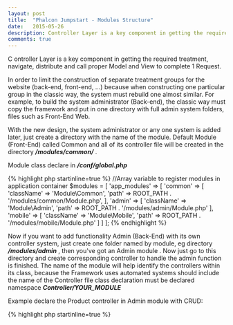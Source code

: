 ```yaml
---
layout: post
title:  "Phalcon Jumpstart - Modules Structure"
date:   2015-05-26
description: Controller Layer is a key component in getting the required treatment, navigate, distribute and call proper Model and View to complete 1 Request.
comments: true
---
```


<p class="intro">
    <span class="dropcap">C</span>
    ontroller Layer is a key component in getting the required treatment, navigate, distribute and call proper Model and View to complete 1 Request.
</p>

In order to limit the construction of separate treatment groups for the website (back-end, front-end, ...) because when constructing one particular group in the classic way, the system must rebuild one almost similar. For example, to build the system administrator (Back-end), the classic way must copy the framework and put in one directory with full admin system folders, files such as Front-End Web.

With the new design, the system administrator or any one system is added later, just create a directory with the name of the module. Default Module (Front-End) called Common and all of its controller file will be created in the directory ***/modules/common/*** .

Module class declare in ***/conf/global.php***

{% highlight php startinline=true %}
//Array variable to register modules in application container
$modules = [
    'app_modules' => [
        'common'   => [
            'className' => 'Module\Common',
            'path'      => ROOT_PATH . '/modules/common/Module.php',
        ],
        'admin' => [
            'className' => 'Module\Admin',
            'path'      => ROOT_PATH . '/modules/admin/Module.php'
        ],
        'mobile' => [
            'className' => 'Module\Mobile',
            'path'      => ROOT_PATH . '/modules/mobile/Module.php'
        ]
    ]
];
{% endhighlight %}

Now if you want to add functionality Admin (Back-End) with its own controller system, just create one folder named by module, eg directory ***/modules/admin*** , then you've got an Admin module . Now just go to this directory and create corresponding controller to handle the admin function is finished.
The name of the module will help identify the controllers within its class, because the Framework uses automated systems should include the name of the Controller file class declaration must be declared namespace ***Controller/YOUR_MODULE***

Example declare the Product controller in Admin module with CRUD:

{% highlight php startinline=true %}
<?php
namespace Controller\Admin;

class ProductController extends \Fly\BaseController
{
    public function initialize()
    {
        parent::initialize();
    }

    public function indexAction()
    {
        //Product listing
    }

    public function createAction()
    {
        //Create a new Product
    }

    public function editAction()
    {
        //Edit existed Product
    }

    public function deleteAction()
    {
        //Delete existed Product
    }
}
{% endhighlight %}